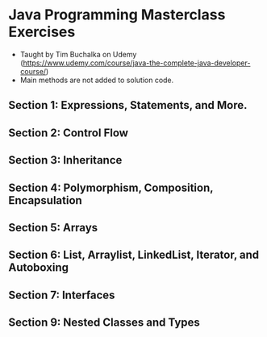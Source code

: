 # Java Programming Masterclass Exercises
* Taught by Tim Buchalka on Udemy (https://www.udemy.com/course/java-the-complete-java-developer-course/)
* Main methods are not added to solution code.

## Section 1: Expressions, Statements, and More.

## Section 2: Control Flow

## Section 3: Inheritance

## Section 4: Polymorphism, Composition, Encapsulation

## Section 5: Arrays

## Section 6: List, Arraylist, LinkedList, Iterator, and Autoboxing

## Section 7: Interfaces

## Section 9: Nested Classes and Types